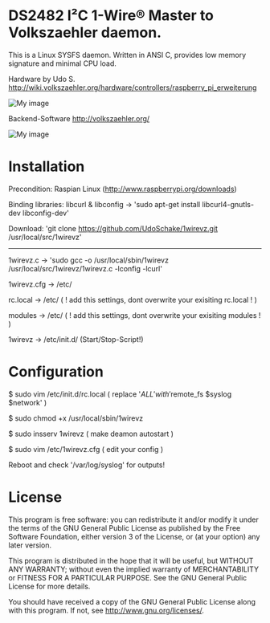DS2482 I²C 1-Wire® Master to Volkszaehler daemon.
=================================================

This is a Linux SYSFS daemon. Written in ANSI C, provides low memory signature and minimal CPU load.

Hardware by Udo S.  
http://wiki.volkszaehler.org/hardware/controllers/raspberry_pi_erweiterung

![My image](http://wiki.volkszaehler.org/_media/hardware/controllers/raspi_6xs0_3x1-wire_1xir_bestueckt.png?w=200)

Backend-Software
http://volkszaehler.org/

![My image](http://wiki.volkszaehler.org/_media/software/releases/demo-screenshot.jpg?w=300)


Installation
============

Precondition: Raspian Linux (http://www.raspberrypi.org/downloads) 

Binding libraries: libcurl & libconfig -> 'sudo apt-get install libcurl4-gnutls-dev libconfig-dev'

Download: 'git clone https://github.com/UdoSchake/1wirevz.git /usr/local/src/1wirevz'

---

1wirevz.c     -> 'sudo gcc -o /usr/local/sbin/1wirevz /usr/local/src/1wirevz/1wirevz.c -lconfig -lcurl'

1wirevz.cfg   -> /etc/

rc.local      -> /etc/ ( ! add this settings, dont overwrite your exisiting rc.local ! )  

modules       -> /etc/ ( ! add this settings, dont overwrite your exisiting modules ! )

1wirevz       -> /etc/init.d/ (Start/Stop-Script!)

Configuration
=============

$ sudo vim /etc/init.d/rc.local ( replace '$ALL' with '$remote_fs $syslog $network' )

$ sudo chmod +x /usr/local/sbin/1wirevz

$ sudo insserv 1wirevz ( make deamon autostart )

$ sudo vim /etc/1wirevz.cfg ( edit your config )

Reboot and check '/var/log/syslog' for outputs!

License
=======

This program is free software: you can redistribute it and/or modify
it under the terms of the GNU General Public License as published by
the Free Software Foundation, either version 3 of the License, or
(at your option) any later version.

This program is distributed in the hope that it will be useful,
but WITHOUT ANY WARRANTY; without even the implied warranty of
MERCHANTABILITY or FITNESS FOR A PARTICULAR PURPOSE.  See the
GNU General Public License for more details.

You should have received a copy of the GNU General Public License
along with this program.  If not, see <http://www.gnu.org/licenses/>.
